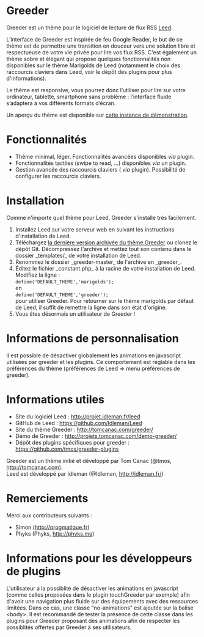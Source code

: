 Greeder
======

Greeder est un thème pour le logiciel de lecture de flux RSS <a href="https://github.com/ldleman/Leed">Leed</a>.

L’interface de Greeder est inspirée de feu Google Reader, le but de ce thème est de permettre une transition en douceur vers une solution libre et respectueuse de votre vie privée pour lire vos flux RSS. C'est également un thème sobre et élégant qui propose quelques fonctionnalités non disponibles sur le thème Marigolds de Leed (notamment le choix des raccourcis claviers dans Leed, voir le dépôt des plugins pour plus d'informations). 

Le thème est responsive, vous pourrez donc l’utiliser pour lire sur votre ordinateur, tablette, smartphone sans problème : l’interface fluide s’adaptera à vos différents formats d’écran.

Un aperçu du thème est disponible sur <a href="http://projets.tomcanac.com/demo-greeder/">cette instance de démonstration</a>.

# Fonctionnalités

* Thème minimal, léger. Fonctionnalités avancées disponibles _via_ plugin.
* Fonctionnalités tactiles (swipe to read, ...) disponibles _via_ un plugin.
* Gestion avancée des raccourcis claviers ( _via_ plugin). Possibilité de configurer les raccourcis claviers.

# Installation

Comme n'importe quel thème pour Leed, Greeder s'installe très facilement.

<ol>
	<li>Installez Leed sur votre serveur web en suivant les instructions d'installation de Leed.</li>
    <li>Téléchargez <a href="https://github.com/tmos/greeder/archive/master.zip">la dernière version archivée du thème Greeder</a> ou clonez le dépôt Git. Décompressez l'archive et mettez tout son contenu dans le dossier _templates/_ de votre installation de Leed.
    <li>Renommez le dossier _greeder-master_ de l'archive en _greeder_.</li>
   	<li>Éditez le fichier _constant.php_ à la racine de votre installation de Leed. Modifiez la ligne :<br/>
        <code>define('DEFAULT_THEME','marigolds');</code><br/>
    	en<br/>
        <code>define('DEFAULT_THEME','greeder');</code><br/>
        pour utiliser Greeder. Pour retourner sur le thème marigolds par défaut de Leed, il suffit de remettre la ligne dans son état d'origine.</li>
     <li>Vous êtes désormais un utilisateur de Greeder !</li>
</ol>

# Informations de personnalisation

Il est possible de désactiver globalement les animations en javascript utilisées par greeder et les plugins. Ce comportement est réglable dans les préférences du thème (préférences de Leed => menu préférences de greeder).

# Informations utiles

* Site du logiciel Leed : http://projet.idleman.fr/leed
* GitHub de Leed : https://github.com/ldleman/Leed
* Site du thème Greeder : http://tomcanac.com/greeder/
* Démo de Greeder : http://projets.tomcanac.com/demo-greeder/
* Dépôt des plugins spécifiques pour greeder : https://github.com/tmos/greeder-plugins

Greeder est un thème initié et développé par Tom Canac (@tmos, http://tomcanac.com).<br/>
Leed est développé par Idleman (@Idleman, http://idleman.fr/)

# Remerciements

Merci aux contributeurs suivants :

* Simon (http://progmatique.fr)
* Phyks (Phyks, http://phyks.me)

# Informations pour les développeurs de plugins

L'utilisateur a la possiblité de désactiver les animations en javascript (comme celles proposées dans le plugin touchGreeder par exemple) afin d'avoir une navigation plus fluide sur des équipements avec des ressources limitées. Dans ce cas, une classe "no-animations" est ajoutée sur la balise &lt;body&gt;. Il est recommandé de tester la présence de cette classe dans les plugins pour Greeder proposant des animations afin de respecter les possiblités offertes par Greeder à ses utilisateurs.
